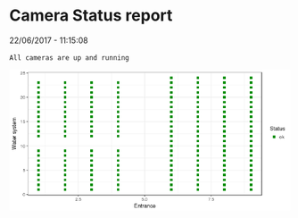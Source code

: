 Camera Status report
================
22/06/2017 - 11:15:08

    All cameras are up and running

![](camreport_files/figure-markdown_github/unnamed-chunk-2-1.png)
